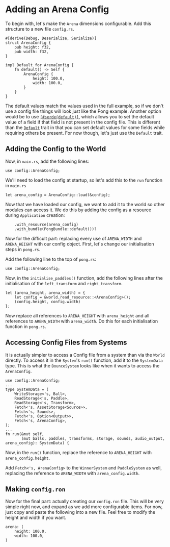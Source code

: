 # Adding an Arena Config

To begin with, let's make the `Arena` dimensions configurable. Add this structure to a new file `config.rs`.

```rust,ignore
#[derive(Debug, Deserialize, Serialize)]
struct ArenaConfig {
    pub height: f32,
    pub width: f32,
}

impl Default for ArenaConfig {
    fn default() -> Self {
        ArenaConfig {
            height: 100.0,
            width: 100.0,
        }
    }
}
```

The default values match the values used in the full example, so if we don't use a config file things will 
look just like the Pong example. Another option would be to use [`[#serde(default)]`][serde_default], which allows
you to set the default value of a field if that field is not present in the config file. This is different
than the [`Default`][default] trait in that you can set default values for some fields while requiring others
be present. For now though, let's just use the `Default` trait.

## Adding the Config to the World

Now, in `main.rs`, add the following lines:

```rust,ignore
use config::ArenaConfig;
```

We'll need to load the config at startup, so let's add this to the `run` function in `main.rs`

```rust,ignore
let arena_config = ArenaConfig::load(&config);
```

Now that we have loaded our config, we want to add it to the world so other modules can access 
it. We do this by adding the config as a resource during `Application` creation:


```rust,ignore
    .with_resource(arena_config)
    .with_bundle(PongBundle::default())?
```

Now for the difficult part: replacing every use of `ARENA_WIDTH` and `ARENA_HEIGHT` with our config object. 
First, let's change our initialisation steps in `pong.rs`.

Add the following line to the top of `pong.rs`:

```rust,ignore
use config::ArenaConfig;
```

Now, in the `initialise_paddles()` function, add the following lines after the initialisation of the 
`left_transform` and `right_transform`.

```rust,ignore
let (arena_height, arena_width) = {
    let config = &world.read_resource::<ArenaConfig>();
    (config.height, config.width)
};
```

Now replace all references to `ARENA_HEIGHT` with `arena_height` and all references to `ARENA_WIDTH` with 
`arena_width`. Do this for each initialisation function in `pong.rs`.

## Accessing Config Files from Systems

It is actually simpler to access a Config file from a system than via the `World` directly. To access 
it in the `System`'s `run()` function, add it to the `SystemData` type. This is what the `BounceSystem` looks 
like when it wants to access the `ArenaConfig`.

```rust,ignore
use config::ArenaConfig;
...
type SystemData = (
    WriteStorage<'s, Ball>,
    ReadStorage<'s, Paddle>,
    ReadStorage<'s, Transform>,
    Fetch<'s, AssetStorage<Source>>,
    Fetch<'s, Sounds>,
    Fetch<'s, Option<Output>>,
    Fetch<'s, ArenaConfig>,
);
...
fn run(&mut self, 
       (mut balls, paddles, transforms, storage, sounds, audio_output, arena_config): SystemData) {
```

Now, in the `run()` function, replace the reference to `ARENA_HEIGHT` with `arena_config.height`.

Add `Fetch<'s, ArenaConfig>` to the `WinnerSystem` and `PaddleSystem` as well, replacing the reference to 
`ARENA_WIDTH` with `arena_config.width`.

## Making `config.ron`

Now for the final part: actually creating our `config.ron` file. This will be very simple right now, and 
expand as we add more configurable items. For now, just copy and paste the following into a new file. Feel 
free to modify the height and width if you want.

```ignore
arena: (
    height: 100.0,
    width: 100.0,
)
```


[config]: https://docs.rs/amethyst_config/0.6.0/amethyst_config/trait.Config.html
[ecsbundle]: https://docs.rs/amethyst_core/0.2.0/amethyst_core/bundle/trait.ECSBundle.html
[ecsbuild]: https://docs.rs/amethyst_core/0.2.0/amethyst_core/bundle/trait.ECSBundle.html#tymethod.build
[serde_default]: https://serde.rs/attr-default.html
[default]: https://doc.rust-lang.org/std/default/trait.Default.html

